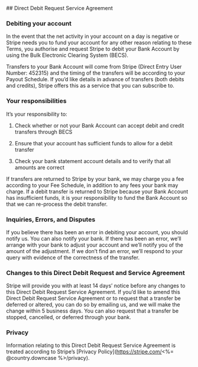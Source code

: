 <article id="directdebit_au">
## Direct Debit Request Service Agreement

### Debiting your account

In the event that the net activity in your account on a day is negative or Stripe needs you to fund your account for any other reason relating to these Terms, you authorise and request Stripe to debit your Bank Account by using the Bulk Electronic Clearing System (BECS).

Transfers to your Bank Account will come from Stripe (Direct Entry User Number: 452315) and the timing of the transfers will be according to your Payout Schedule. If you’d like details in advance of transfers (both debits and credits), Stripe offers this as a service that you can subscribe to.

### Your responsibilities

It’s your responsibility to:

1. Check whether or not your Bank Account can accept debit and credit transfers through BECS

2. Ensure that your account has sufficient funds to allow for a debit transfer

3. Check your bank statement account details and to verify that all amounts are correct

If transfers are returned to Stripe by your bank, we may charge you a fee according to your Fee Schedule, in addition to any fees your bank may charge. If a debit transfer is returned to Stripe because your Bank Account has insufficient funds, it is your responsibility to fund the Bank Account so that we can re-process the debit transfer.

### Inquiries, Errors, and Disputes

If you believe there has been an error in debiting your account, you should notify us. You can also notify your bank. If there has been an error, we’ll arrange with your bank to adjust your account and we’ll notify you of the amount of the adjustment. If we don’t find an error, we’ll respond to your query with evidence of the correctness of the transfer.

### Changes to this Direct Debit Request and Service Agreement

Stripe will provide you with at least 14 days’ notice before any changes to this Direct Debit Request Service Agreement. If you’d like to amend this Direct Debit Request Service Agreement or to request that a transfer be deferred or altered, you can do so by emailing us, and we will make the change within 5 business days. You can also request that a transfer be stopped, cancelled, or deferred through your bank.

### Privacy

Information relating to this Direct Debit Request Service Agreement is treated according to Stripe’s [Privacy Policy](https://stripe.com/<%= @country.downcase %>/privacy).

</article>


